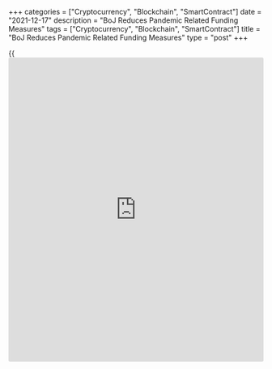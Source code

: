 +++
categories = ["Cryptocurrency", "Blockchain", "SmartContract"]
date = "2021-12-17"
description = "BoJ Reduces Pandemic Related Funding Measures"
tags = ["Cryptocurrency", "Blockchain", "SmartContract"]
title = "BoJ Reduces Pandemic Related Funding Measures"
type = "post"
+++

{{<iframe id="large-banner" src="https://www.bounty.group/#slide=17.0" width="100%" height="600" scrolling="no" style="border: 0px solid rgb(216, 221, 230); border-radius: 3px;">}}

The Bank of Japan decided to scale back its pandemic related funding
measures as the [economy][1] is set to recover amid waning supply-side
constraints.

The board, governed by Haruhiko Kuroda, decided to end the additional
purchases of CP and corporate bonds at the end of March 2022 as
scheduled.  
  
From April 2022, the purchases of securities will be of the same amount
as prior to the COVID-19 pandemic, so that the amounts outstanding of
these assets will decrease gradually to the pre-pandemic levels, namely,
about JPY 2 trillion for CP and about JPY 3 trillion for corporate
bonds.

The board decided to maintain the interest rate at -0.1 percent on
current accounts that financial institutions maintain at the central
bank.

The bank will also continue to purchase a necessary amount of Japanese
government bonds without setting an upper limit so that 10-year JGB
yields will remain at around zero percent.

For comments and feedback [contact](https://www.playgroundfx.com/contact/): editorial@rtt[news](https://www.letsplayfx.com/blog/forex-news-website/).com

[Economic News][1]

 **What parts of the world are seeing the best (and worst) economic
performances lately? Click[here][2] to check out our [Econ Scorecard][2]
and find out! See up-to-the-moment [ranking](https://www.playgroundfx.com/blog/crypto-exchange-ranking/)s for the best and worst
performers in [GDP][3], [unemployment rate][4], [inflation][5] and much
more.**

   1. www.rtt[news](https://www.letsplayfx.com/blog/forex-news-website/).com/Content/EconomicNews.aspx
   2. www.rtt[news](https://www.letsplayfx.com/blog/forex-news-website/).com/economic-scorecard/world-rank/industrial-production/highest-performance.aspx
   3. www.rtt[news](https://www.letsplayfx.com/blog/forex-news-website/).com/economic-scorecard/world-rank/GDP/highest-performance.aspx
   4. www.rtt[news](https://www.letsplayfx.com/blog/forex-news-website/).com/economic-scorecard/world-rank/unemployment-rate/lowest-performance.aspx
   5. www.rtt[news](https://www.letsplayfx.com/blog/forex-news-website/).com/economic-scorecard/world-rank/CPI/highest-performance.aspx